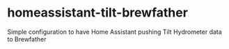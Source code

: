 # homeassistant-tilt-brewfather
Simple configuration to have Home Assistant pushing Tilt Hydrometer data to Brewfather

